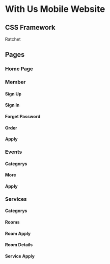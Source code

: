 # With Us Mobile Website

## CSS Framework

Ratchet

## Pages

### Home Page

### Member

#### Sign Up

#### Sign In

#### Forget Password

#### Order

#### Apply

### Events

#### Categorys

#### More

#### Apply

### Services

#### Categorys

#### Rooms

#### Room Apply

#### Room Details

#### Service Apply
